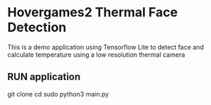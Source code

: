 # Hovergames2 Thermal Face Detection
This is a demo application using Tensorflow Lite to detect face and calculate temperature using a low resolution thermal camera

## RUN application
git clone 
cd 
sudo python3 main.py

